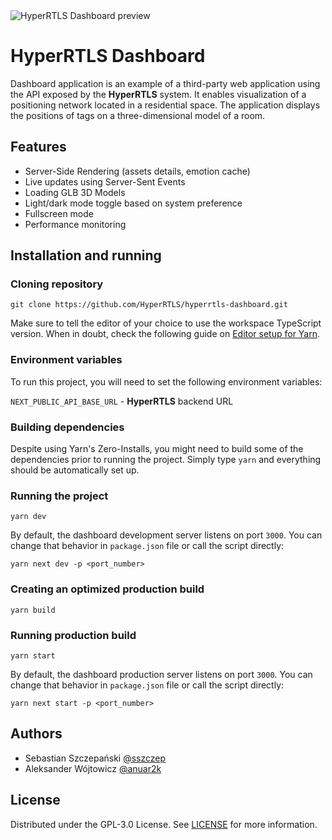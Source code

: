 <picture>
  <source media="(prefers-color-scheme: dark)" srcset="https://user-images.githubusercontent.com/21238816/230986937-0399aac7-fffe-47be-b4a3-32ac0865b5ab.png">
  <source media="(prefers-color-scheme: light)" srcset="https://user-images.githubusercontent.com/21238816/230986917-64cd4007-7d50-4a01-a5d5-d6f144035119.png">
  <img alt="HyperRTLS Dashboard preview" src="https://user-images.githubusercontent.com/21238816/230986917-64cd4007-7d50-4a01-a5d5-d6f144035119.png">
</picture>

# HyperRTLS Dashboard
Dashboard application is an example of a third-party web application using the API exposed by the **HyperRTLS** system. It enables visualization of a positioning network located in a residential space. The application displays the positions of tags on a three-dimensional model of a room.

## Features
- Server-Side Rendering (assets details, emotion cache)
- Live updates using Server-Sent Events
- Loading GLB 3D Models
- Light/dark mode toggle based on system preference
- Fullscreen mode
- Performance monitoring

## Installation and running

### Cloning repository
```
git clone https://github.com/HyperRTLS/hyperrtls-dashboard.git
```

Make sure to tell the editor of your choice to use the workspace TypeScript version. When in doubt, check the following guide on [Editor setup for Yarn](https://yarnpkg.com/getting-started/editor-sdks#editor-setup).

### Environment variables
To run this project, you will need to set the following environment variables:

`NEXT_PUBLIC_API_BASE_URL` - **HyperRTLS** backend URL

### Building dependencies
Despite using Yarn's Zero-Installs, you might need to build some of the dependencies prior to running the project. Simply type `yarn` and everything should be automatically set up.

### Running the project
```
yarn dev
```

By default, the dashboard development server listens on port `3000`. You can change that behavior in `package.json` file or call the script directly:
```
yarn next dev -p <port_number>
```

### Creating an optimized production build
```
yarn build
```

### Running production build
```
yarn start
```

By default, the dashboard production server listens on port `3000`. You can change that behavior in `package.json` file or call the script directly:
```
yarn next start -p <port_number>
```

## Authors
- Sebastian Szczepański [@sszczep](https://www.github.com/sszczep)
- Aleksander Wójtowicz [@anuar2k](https://www.github.com/anuar2k)

## License
Distributed under the GPL-3.0 License. See [LICENSE](https://github.com/HyperRTLS/hyperrtls-dashboard/blob/main/LICENSE) for more information.

